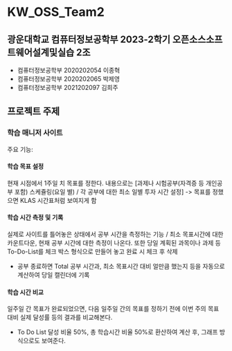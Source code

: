 # KW_OSS_Team2

## 광운대학교 컴퓨터정보공학부 2023-2학기 오픈소스소프트웨어설계및실습 2조

- 컴퓨터정보공학부 2020202054 이종혁
- 컴퓨터정보공학부 2020202065 박제영
- 컴퓨터정보공학부 2021202097 김희주

## 프로젝트 주제
### 학습 매니저 사이트

주요 기능:
#### 학습 목표 설정
현재 시점에서 1주일 치 목표를 정한다.
내용으로는
[과제나 시험공부(자격증 등 개인공부 포함) 스케쥴링(요일 별) / 각 공부에 대한 최소 일별 투자 시간 설정]
-> 목표를 정했으면 KLAS 시간표처럼 보여지게 함
#### 학습 시간 측정 및 기록
실제로 사이트를 틀어놓은 상태에서 공부 시간을 측정하는 기능 / 최소 목표시간에 대한 카운트다운, 현재 공부 시간에 대한 측정이 나온다.
또한 당일 계획된 과목이나 과제 등 To-Do-List를 체크 박스 형식으로 만들어 놓고 완료 시 체크 후 삭제
- 공부 종료하면 Total 공부 시간과, 최소 목표시간 대비 얼만큼 했는지 등을 자동으로 계산하여 당일 캘린더에 기록

#### 학습 시간 비교
일주일 간 목표가 완료되었으면, 다음 일주일 간의 목표를 정하기 전에 이번 주의 목표 대비 실제 달성률 등의 결과를 비교해본다.
- To Do List 달성 비율 50%, 총 학습시간 비율 50%로 환산하여 계산 후, 그래프 방식으로도 보여준다.
